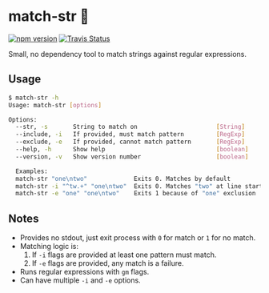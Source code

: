 match-str 🧵
============

[![npm version][npm_img]][npm_site]
[![Travis Status][trav_img]][trav_site]

Small, no dependency tool to match strings against regular expressions.

## Usage

```sh
$ match-str -h
Usage: match-str [options]

Options:
  --str, -s       String to match on                      [String]
  --include, -i   If provided, must match pattern         [RegExp]
  --exclude, -e   If provided, cannot match pattern       [RegExp]
  --help, -h      Show help                               [boolean]
  --version, -v   Show version number                     [boolean]

  Examples:
  match-str "one\ntwo"             Exits 0. Matches by default
  match-str -i "^tw.+" "one\ntwo"  Exits 0. Matches "two" at line start
  match-str -e "one" "one\ntwo"    Exits 1 because of "one" exclusion
```

## Notes

* Provides no stdout, just exit process with `0` for match or `1` for no match.
* Matching logic is:
    1. If `-i` flags are provided at least one pattern must match.
    2. If `-e` flags are provided, any match is a failure.
* Runs regular expressions with `gm` flags.
* Can have multiple `-i` and `-e` options.

[npm_img]: https://badge.fury.io/js/match-str.svg
[npm_site]: http://badge.fury.io/js/match-str
[trav_img]: https://api.travis-ci.com/FormidableLabs/match-str.svg
[trav_site]: https://travis-ci.com/FormidableLabs/match-str
